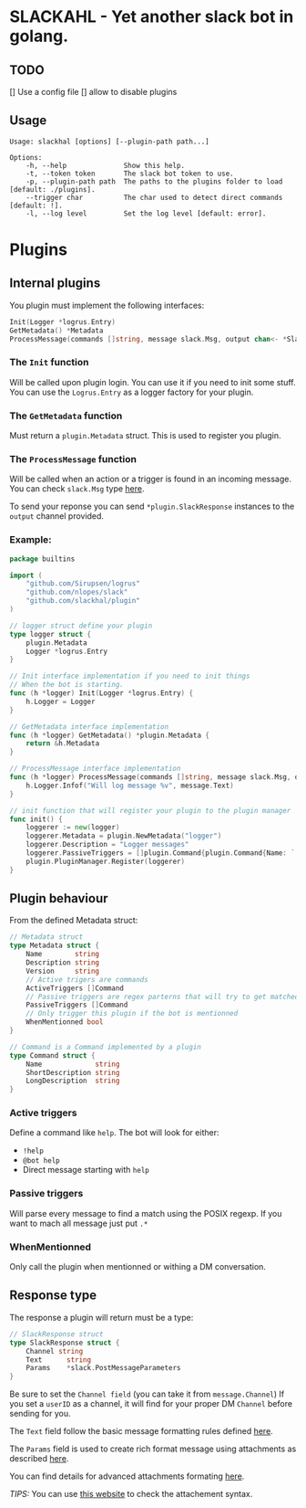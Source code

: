# SLACKAHL - Yet another slack bot in golang.

## TODO

[] Use a config file
[] allow to disable plugins

## Usage

```
Usage: slackhal [options] [--plugin-path path...]

Options:
	-h, --help              Show this help.
	-t, --token token       The slack bot token to use.
	-p, --plugin-path path  The paths to the plugins folder to load [default: ./plugins].
	--trigger char          The char used to detect direct commands [default: !].
	-l, --log level         Set the log level [default: error].
```

# Plugins

## Internal plugins

You plugin must implement the following interfaces:

```go
Init(Logger *logrus.Entry)
GetMetadata() *Metadata
ProcessMessage(commands []string, message slack.Msg, output chan<- *SlackResponse)
```

### The `Init` function

Will be called upon plugin login. You can use it if you need to init some stuff. You can use the `Logrus.Entry` as a logger factory for your plugin.

### The `GetMetadata` function

Must return a `plugin.Metadata` struct. This is used to register you plugin.

### The `ProcessMessage` function

Will be called when an action or a trigger is found in an incoming message. You can check `slack.Msg` type [here](https://godoc.org/github.com/nlopes/slack#Msg).

To send your reponse you can send `*plugin.SlackResponse` instances to the `output` channel provided.

### Example:

```go
package builtins

import (
	"github.com/Sirupsen/logrus"
	"github.com/nlopes/slack"
	"github.com/slackhal/plugin"
)

// logger struct define your plugin
type logger struct {
	plugin.Metadata
	Logger *logrus.Entry
}

// Init interface implementation if you need to init things
// When the bot is starting.
func (h *logger) Init(Logger *logrus.Entry) {
	h.Logger = Logger
}

// GetMetadata interface implementation
func (h *logger) GetMetadata() *plugin.Metadata {
	return &h.Metadata
}

// ProcessMessage interface implementation
func (h *logger) ProcessMessage(commands []string, message slack.Msg, output chan<- *plugin.SlackResponse) {
	h.Logger.Infof("Will log message %v", message.Text)
}

// init function that will register your plugin to the plugin manager
func init() {
	loggerer := new(logger)
	loggerer.Metadata = plugin.NewMetadata("logger")
	loggerer.Description = "Logger messages"
	loggerer.PassiveTriggers = []plugin.Command{plugin.Command{Name: `.*`, ShortDescription: "Log everything", LongDescription: "Will intercept all messages to log them."}}
	plugin.PluginManager.Register(loggerer)
}
```

## Plugin behaviour

From the defined Metadata struct:

```go
// Metadata struct
type Metadata struct {
	Name        string
	Description string
	Version     string
	// Active trigers are commands
	ActiveTriggers []Command
	// Passive triggers are regex parterns that will try to get matched
	PassiveTriggers []Command
	// Only trigger this plugin if the bot is mentionned
	WhenMentionned bool
}

// Command is a Command implemented by a plugin
type Command struct {
	Name             string
	ShortDescription string
	LongDescription  string
}
```


### Active triggers

Define a command like `help`. The bot will look for either:

- `!help`
- `@bot help`
- Direct message starting with `help`

### Passive triggers

Will parse every message to find a match using the POSIX regexp. If you want to mach all message just put `.*`

### WhenMentionned

Only call the plugin when mentionned or withing a DM conversation.


## Response type

The response a plugin will return must be a type:

```go
// SlackResponse struct
type SlackResponse struct {
	Channel string
	Text      string
	Params    *slack.PostMessageParameters
}
```

Be sure to set the `Channel field` (you can take it from `message.Channel`)
If you set a `userID` as a channel, it will find for your proper DM `Channel` before sending for you.

The `Text` field follow the basic message formatting rules defined [here](https://api.slack.com/docs/message-formatting).

The `Params` field is used to create rich format message using attachments as described [here](https://godoc.org/github.com/nlopes/slack#PostMessageParameters).

You can find details for advanced attachments formating [here](https://api.slack.com/docs/message-attachments).

*TIPS:* You can use [this website](http://davestevens.github.io/slack-message-builder/) to check the attachement syntax.
